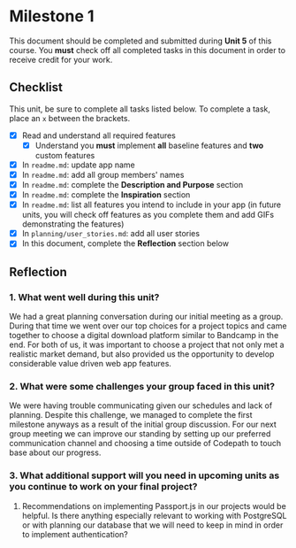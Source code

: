 # Milestone 1

This document should be completed and submitted during **Unit 5** of this course. You **must** check off all completed tasks in this document in order to receive credit for your work.

## Checklist

This unit, be sure to complete all tasks listed below. To complete a task, place an `x` between the brackets.

- [x] Read and understand all required features
  - [x] Understand you **must** implement **all** baseline features and **two** custom features
- [x] In `readme.md`: update app name
- [x] In `readme.md`: add all group members' names
- [x] In `readme.md`: complete the **Description and Purpose** section
- [x] In `readme.md`: complete the **Inspiration** section
- [x] In `readme.md`: list all features you intend to include in your app (in future units, you will check off features as you complete them and add GIFs demonstrating the features)
- [x] In `planning/user_stories.md`: add all user stories
- [x] In this document, complete the **Reflection** section below

## Reflection

### 1. What went well during this unit?

We had a great planning conversation during our initial meeting as a group. During that time we went over our top choices for a project topics and came together to choose a digital download platform similar to Bandcamp in the end. For both of us, it was important to choose a project that not only met a realistic market demand, but also provided us the opportunity to develop considerable value driven web app features.

### 2. What were some challenges your group faced in this unit?

We were having trouble communicating given our schedules and lack of planning. Despite this challenge, we managed to complete the first milestone anyways as a result of the initial group discussion. For our next group meeting we can improve our standing by setting up our preferred communication channel and choosing a time outside of Codepath to touch base about our progress.

### 3. What additional support will you need in upcoming units as you continue to work on your final project?

1. Recommendations on implementing Passport.js in our projects would be helpful. Is there anything especially relevant to working with PostgreSQL or with planning our database that we will need to keep in mind in order to implement authentication?
